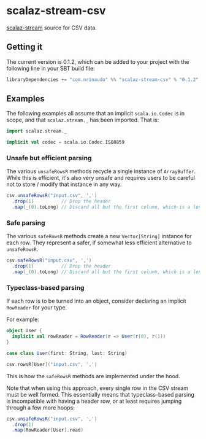 # scalaz-stream-csv

[scalaz-stream](https://github.com/scalaz/scalaz-stream) source for CSV data.


## Getting it

The current version is 0.1.2, which can be added to your project with the following line in your SBT build file:

```scala
libraryDependencies += "com.nrinaudo" %% "scalaz-stream-csv" % "0.1.2"
```


## Examples

The following examples all assume that an implicit `scala.io.Codec` is in scope, and that `scalaz.stream._` has been 
imported. That is:

```scala
import scalaz.stream._

implicit val codec = scala.io.Codec.ISO8859
```

### Unsafe but efficient parsing
The various `unsafeRowsR` methods recycle a single instance of `ArrayBuffer`. While this is efficient, it's also very
unsafe and requires users to be careful not to store / modify that instance in any way.

```scala
csv.unsafeRowsR("input.csv", ',')
  .drop(1)          // Drop the header
  .map(_(0).toLong) // Discard all but the first column, which is a long
```

### Safe parsing
The various `safeRowsR` methods create a new `Vector[String]` instance for each row. They represent a safer, if somewhat
less efficient alternative to `unsafeRowsR`.

```scala
csv.safeRowsR("input.csv", ',')
  .drop(1)          // Drop the header
  .map(_(0).toLong) // Discard all but the first column, which is a long
```

### Typeclass-based parsing
If each row is to be turned into an object, consider declaring an implicit `RowReader` for your type.

For example:
```scala
object User {
  implicit val rowReader = RowReader(r => User(r(0), r(1))
}

case class User(first: String, last: String)

csv.rowsR[User]("input.csv", ',')
```

This is how the `safeRowsR` methods are implemented under the hood.

Note that when using this approach, every single row in the CSV stream must be well formed. This essentially means that
typeclass-based parsing is incompatible with having a header row, or at least requires jumping through a few more hoops:

```scala
csv.unsafeRowsR("input.csv", ',')
  .drop(1)
  .map(RowReader[User].read)
```